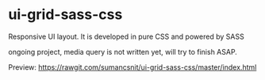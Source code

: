 # ui-grid-sass-css
Responsive UI layout. It is developed in pure CSS and powered by SASS

ongoing project, media query is not written yet, will try to finish ASAP.

Preview: https://rawgit.com/sumancsnit/ui-grid-sass-css/master/index.html
